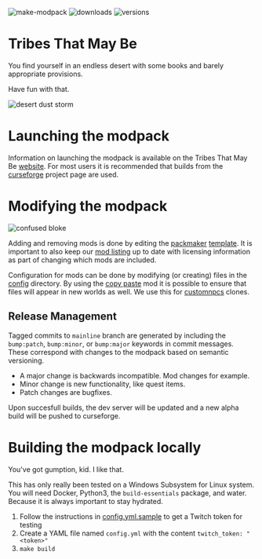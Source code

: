 ![make-modpack](https://github.com/tribesthatmaybe/modpack/workflows/make-modpack/badge.svg) ![downloads](http://cf.way2muchnoise.eu/395107.svg) ![versions](http://cf.way2muchnoise.eu/versions/395107.svg)

# Tribes That May Be

You find yourself in an endless desert with some books and barely appropriate provisions.

Have fun with that.

![desert dust storm](https://github.com/tribesthatmaybe/modpack/blob/mainline/images/ttmb_dust.jpg)

# Launching the modpack

Information on launching the modpack is available on the Tribes That May Be [website](https://tribesthatmay.be/pages/playing.html). For most users it is recommended that builds from the [curseforge](https://www.curseforge.com/minecraft/modpacks/tribes-that-may-be) project page are used.

# Modifying the modpack

![confused bloke](https://i.imgur.com/aSqWoNb.png)

Adding and removing mods is done by editing the [packmaker](https://packmaker.readthedocs.io/en/stable/) [template](templates/packmaker.yml.j2). It is important to also keep our [mod listing](blob/mainline/docs/mods.mdb) up to date with licensing information as part of changing which mods are included.

Configuration for mods can be done by modifying (or creating) files in the [config](tree/mainline/src/config) directory. By using the [copy paste](https://www.curseforge.com/minecraft/mc-mods/copy-paste) mod it is possible to ensure that files will appear in new worlds as well. We use this for [customnpcs](http://www.kodevelopment.nl/minecraft/customnpcs) clones.

## Release Management

Tagged commits to `mainline` branch are generated by including the `bump:patch`, `bump:minor`, or `bump:major` keywords in commit messages. These correspond with changes to the modpack based on semantic versioning.

* A major change is backwards incompatible. Mod changes for example.
* Minor change is new functionality, like quest items.
* Patch changes are bugfixes.

Upon succesfull builds, the dev server will be updated and a new alpha build will be pushed to curseforge.

# Building the modpack locally

You've got gumption, kid. I like that.

This has only really been tested on a Windows Subsystem for Linux system. You will need Docker, Python3, the `build-essentials` package, and water. Because it is always important to stay hydrated.

 1. Follow the instructions in [config.yml.sample](./config.yml.sample) to get a Twitch token for testing
 2. Create a YAML file named `config.yml` with the content `twitch_token: "<token>"`
 3. `make build`
